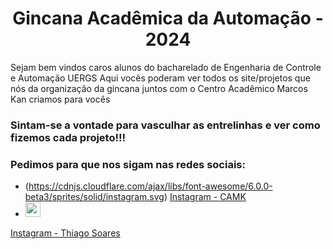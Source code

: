 <h1 align="center">Gincana Acadêmica da Automação - 2024</h1>
Sejam bem vindos caros alunos do bacharelado de Engenharia de Controle e Automação UERGS
Aqui vocês poderam ver todos os site/projetos que nós da organização da gincana juntos com o Centro Acadêmico Marcos Kan criamos para vocês

### Sintam-se a vontade para vasculhar as entrelinhas e ver como fizemos cada projeto!!!
### Pedimos para que nos sigam nas redes sociais:
-  (https://cdnjs.cloudflare.com/ajax/libs/font-awesome/6.0.0-beta3/sprites/solid/instagram.svg) [Instagram - CAMK](https://www.instagram.com/camkuergs/)
-  <img src="https://cdn.jsdelivr.net/npm/heroicons@1.0.6/outline/instagram.svg" alt="" style="width: 24px; height: 24px;">
 [Instagram - Thiago Soares](https://www.instagram.com/https_s_silveira/)

